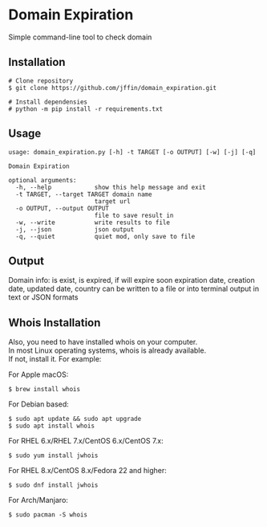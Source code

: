 # Domain Expiration

Simple command-line tool to check domain

## Installation
```
# Clone repository
$ git clone https://github.com/jffin/domain_expiration.git

# Install dependensies
# python -m pip install -r requirements.txt
```

## Usage
```.env
usage: domain_expiration.py [-h] -t TARGET [-o OUTPUT] [-w] [-j] [-q]

Domain Expiration

optional arguments:
  -h, --help            show this help message and exit
  -t TARGET, --target TARGET domain name
                        target url
  -o OUTPUT, --output OUTPUT
                        file to save result in
  -w, --write           write results to file
  -j, --json            json output
  -q, --quiet           quiet mod, only save to file
```

## Output
Domain info:
is exist, is expired, if will expire soon
expiration date, creation date, updated date, country
can be written to a file or into terminal output in text or JSON formats


## Whois Installation
Also, you need to have installed whois on your computer.<br>
In most Linux operating systems, whois is already available.<br>
If not, install it. For example:

For Apple macOS:
```
$ brew install whois
```

For Debian based:
```
$ sudo apt update && sudo apt upgrade
$ sudo apt install whois
```

For RHEL 6.x/RHEL 7.x/CentOS 6.x/CentOS 7.x:
```
$ sudo yum install jwhois
```

For RHEL 8.x/CentOS 8.x/Fedora 22 and higher:
```
$ sudo dnf install jwhois
```

For Arch/Manjaro:
```
$ sudo pacman -S whois
```
